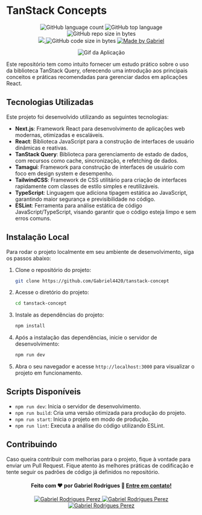 # TanStack Concepts

<p align="center">
   <img alt="GitHub language count" src="https://img.shields.io/github/languages/count/Gabriel4420/tanstack-concepts">

  <img alt="GitHub top language" src="https://img.shields.io/github/languages/top/Gabriel4420/tanstack-concepts?logo=html">

  <img alt="GitHub repo size in bytes" src="https://img.shields.io/github/repo-size/Gabriel4420/tanstack-concepts?color=green">

  <br>
  
  <a href="https://www.codacy.com/manual/Gabriel4420/tanstack-concepts?utm_source=github.com&amp;utm_medium=referral&amp;utm_content=Gabriel4420/tanstack-concepts&amp;utm_campaign=Badge_Grade">
    <img src="https://app.codacy.com/project/badge/Grade/6dd6b46abeb14e99935a2b9ac5c6ede2"/>
  </a>
  
  <img alt="GitHub code size in bytes" src="https://img.shields.io/github/last-commit/Gabriel4420/tanstack-concepts">


  <a href="https://www.linkedin.com/in/gabriel-rodrigues-perez-2069b072/">
    <img alt="Made by Gabriel" src="https://img.shields.io/badge/made%20by-Gabriel-%2304D361">
  </a>
</p>

<p align="center">
  <img alt="Gif da Aplicação" src="https://tanstack.com/_build/assets/logo-color-600w-Er4SOkq1.png)" />
</p>



Este repositório tem como intuito fornecer um estudo prático sobre o uso da biblioteca TanStack Query, oferecendo uma introdução aos principais conceitos e práticas recomendadas para gerenciar dados em aplicações React.

## Tecnologias Utilizadas

Este projeto foi desenvolvido utilizando as seguintes tecnologias:

- **Next.js**: Framework React para desenvolvimento de aplicações web modernas, otimizadas e escaláveis.
- **React**: Biblioteca JavaScript para a construção de interfaces de usuário dinâmicas e reativas.
- **TanStack Query**: Biblioteca para gerenciamento de estado de dados, com recursos como cache, sincronização, e refetching de dados.
- **Tamagui**: Framework para construção de interfaces de usuário com foco em design system e desempenho.
- **TailwindCSS**: Framework de CSS utilitário para criação de interfaces rapidamente com classes de estilo simples e reutilizáveis.
- **TypeScript**: Linguagem que adiciona tipagem estática ao JavaScript, garantindo maior segurança e previsibilidade no código.
- **ESLint**: Ferramenta para análise estática de código JavaScript/TypeScript, visando garantir que o código esteja limpo e sem erros comuns.
  
## Instalação Local

Para rodar o projeto localmente em seu ambiente de desenvolvimento, siga os passos abaixo:

1. Clone o repositório do projeto:
   ```bash
   git clone https://github.com/Gabriel4420/tanstack-concept
   ```

2. Acesse o diretório do projeto:
   ```bash
   cd tanstack-concept
   ```

3. Instale as dependências do projeto:
   ```bash
   npm install
   ```

4. Após a instalação das dependências, inicie o servidor de desenvolvimento:
   ```bash
   npm run dev
   ```

5. Abra o seu navegador e acesse `http://localhost:3000` para visualizar o projeto em funcionamento.

## Scripts Disponíveis

- `npm run dev`: Inicia o servidor de desenvolvimento.
- `npm run build`: Cria uma versão otimizada para produção do projeto.
- `npm run start`: Inicia o projeto em modo de produção.
- `npm run lint`: Executa a análise do código utilizando ESLint.

## Contribuindo

Caso queira contribuir com melhorias para o projeto, fique à vontade para enviar um Pull Request. Fique atento às melhores práticas de codificação e tente seguir os padrões de código já definidos no repositório.

<h4 align="center">
  Feito com ❤️ por Gabriel Rodrigues 👋️ <a href="mailto:gabriel_rodrigues_perez@hotmail.com">Entre em contato!</a>
</h4>

<p align="center">

  <a href="https://www.linkedin.com/in/gabriel-rodrigues-perez-2069b072/">
    <img alt="Gabriel Rodrigues Perez" src="https://img.shields.io/badge/LinkedIn-Gabriel_Rodrigues-0e76a8?style=flat&logoColor=white&logo=linkedin">
  </a>
  <a href="https://www.facebook.com/gabriel.rodrigues.perez">
    <img alt="Gabriel Rodrigues Perez" src="https://img.shields.io/badge/Facebook-Gabriel_Rodrigues-1778F2?style=flat&logoColor=white&logo=facebook">
  </a>
  <a href="https://www.instagram.com/gabriel_rodrigues_perez/">
    <img alt="Gabriel Rodrigues Perez" src="https://img.shields.io/badge/Instagram-@gabriel4420-833AB4?style=flat&logoColor=white&logo=instagram">
  </a>
  
  
</p>
